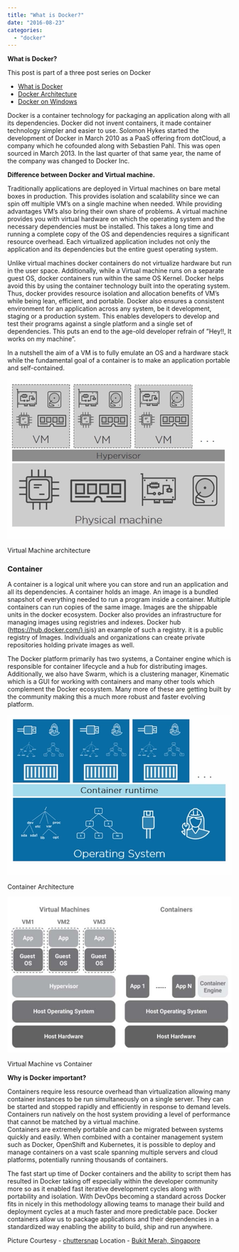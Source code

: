 ```yaml
---
title: "What is Docker?"
date: "2016-08-23"
categories: 
  - "docker"
---
```


**What is Docker?**

This post is part of a three post series on Docker

- [What is Docker](https://pradeeploganathan.com/docker/docker-part-1/)
- [Docker Architecture](https://pradeeploganathan.com/docker/docker-architecture/) 
- [Docker on Windows](https://pradeeploganathan.com/docker/docker-part-3-installing-docker-on-windows/)

Docker is a container technology for packaging an application along with all its dependencies. Docker did not invent containers, it made container technology simpler and easier to use. Solomon Hykes started the development of Docker in March 2010 as a PaaS offering from dotCloud, a company which he cofounded along with Sebastien Pahl. This was open sourced in March 2013. In the last quarter of that same year, the name of the company was changed to Docker Inc.

**Difference between Docker and Virtual machine.**

Traditionally applications are deployed in Virtual machines on bare metal boxes in production. This provides isolation and scalability since we can spin off multiple VM’s on a single machine when needed. While providing advantages VM’s also bring their own share of problems. A virtual machine provides you with virtual hardware on which the operating system and the necessary dependencies must be installed. This takes a long time and running a complete copy of the OS and dependencies requires a significant resource overhead. Each virtualized application includes not only the application and its dependencies but the entire guest operating system.

Unlike virtual machines docker containers do not virtualize hardware but run in the user space. Additionally, while a Virtual machine runs on a separate guest OS, docker containers run within the same OS Kernel. Docker helps avoid this by using the container technology built into the operating system. Thus, docker provides resource isolation and allocation benefits of VM’s while being lean, efficient, and portable. Docker also ensures a consistent environment for an application across any system, be it development, staging or a production system. This enables developers to develop and test their programs against a single platform and a single set of dependencies. This puts an end to the age-old developer refrain of ”Hey!!, It works on my machine”.

In a nutshell the aim of a VM is to fully emulate an OS and a hardware stack while the fundamental goal of a container is to make an application portable and self-contained.

![](images/Virtual-Machine.png)

Virtual Machine architecture

### **Container**

A container is a logical unit where you can store and run an application and all its dependencies. A container holds an image. An image is a bundled snapshot of everything needed to run a program inside a container. Multiple containers can run copies of the same image. Images are the shippable units in the docker ecosystem. Docker also provides an infrastructure for managing images using registries and indexes. Docker hub ([https://hub.docker.com/) is](https://hub.docker.com/)is) an example of such a registry. it is a public registry of Images. Individuals and organizations can create private repositories holding private images as well.

The Docker platform primarily has two systems, a Container engine which is responsible for container lifecycle and a hub for distributing images. Additionally, we also have Swarm, which is a clustering manager, Kinematic which is a GUI for working with containers and many other tools which complement the Docker ecosystem. Many more of these are getting built by the community making this a much more robust and faster evolving platform.

![](images/container.png)

Container Architecture

![](images/VM-vs-Container.png)

Virtual Machine vs Container

**Why is Docker important?**

Containers require less resource overhead than virtualization allowing many container instances to be run simultaneously on a single server. They can be started and stopped rapidly and efficiently in response to demand levels. Containers run natively on the host system providing a level of performance that cannot be matched by a virtual machine.  
Containers are extremely portable and can be migrated between systems quickly and easily. When combined with a container management system such as Docker, OpenShift and Kubernetes, it is possible to deploy and manage containers on a vast scale spanning multiple servers and cloud platforms, potentially running thousands of containers.

The fast start up time of Docker containers and the ability to script them has resulted in Docker taking off especially within the developer community more so as it enabled fast iterative development cycles along with portability and isolation. With DevOps becoming a standard across Docker fits in nicely in this methodology allowing teams to manage their build and deployment cycles at a much faster and more predictable pace. Docker containers allow us to package applications and their dependencies in a standardized way enabling the ability to build, ship and run anywhere.

Picture Courtesy - [chuttersnap](https://unsplash.com/@chuttersnap) Location - [Bukit Merah, Singapore](https://en.wikipedia.org/wiki/Bukit_Merah)

